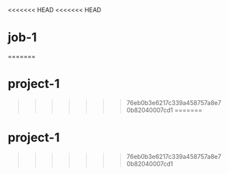 <<<<<<< HEAD
<<<<<<< HEAD
# job-1
=======
# project-1
>>>>>>> 76eb0b3e6217c339a458757a8e70b82040007cd1
=======
# project-1
>>>>>>> 76eb0b3e6217c339a458757a8e70b82040007cd1
